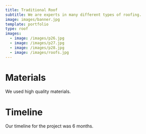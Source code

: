 ```yaml
---
title: Traditional Roof
subtitle: We are experts in many different types of roofing.
image: images/banner.jpg
template: portfolio
type: roof
images:
  - image: /images/p26.jpg
  - image: /images/p27.jpg
  - image: /images/p28.jpg
  - image: /images/roofs.jpg
---
```


# Materials

We used high quality materials.

# Timeline

Our timeline for the project was 6 months.
